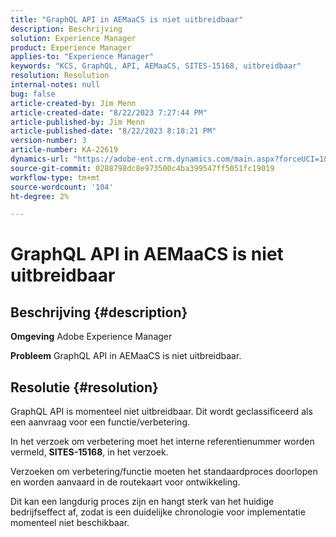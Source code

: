 ```yaml
---
title: "GraphQL API in AEMaaCS is niet uitbreidbaar"
description: Beschrijving
solution: Experience Manager
product: Experience Manager
applies-to: "Experience Manager"
keywords: "KCS, GraphQL, API, AEMaaCS, SITES-15168, uitbreidbaar"
resolution: Resolution
internal-notes: null
bug: false
article-created-by: Jim Menn
article-created-date: "8/22/2023 7:27:44 PM"
article-published-by: Jim Menn
article-published-date: "8/22/2023 8:18:21 PM"
version-number: 3
article-number: KA-22619
dynamics-url: "https://adobe-ent.crm.dynamics.com/main.aspx?forceUCI=1&pagetype=entityrecord&etn=knowledgearticle&id=005edef5-2141-ee11-bdf3-6045bd006239"
source-git-commit: 0288798dc8e973500c4ba399547ff5051fc19019
workflow-type: tm+mt
source-wordcount: '104'
ht-degree: 2%

---
```


# GraphQL API in AEMaaCS is niet uitbreidbaar

## Beschrijving {#description}


<b>Omgeving</b>
Adobe Experience Manager

<b>Probleem</b>
GraphQL API in AEMaaCS is niet uitbreidbaar.


## Resolutie {#resolution}


GraphQL API is momenteel niet uitbreidbaar. Dit wordt geclassificeerd als een aanvraag voor een functie/verbetering.

In het verzoek om verbetering moet het interne referentienummer worden vermeld, <b>SITES-15168</b>, in het verzoek.

Verzoeken om verbetering/functie moeten het standaardproces doorlopen en worden aanvaard in de routekaart voor ontwikkeling.

Dit kan een langdurig proces zijn en hangt sterk van het huidige bedrijfseffect af, zodat is een duidelijke chronologie voor implementatie momenteel niet beschikbaar.
